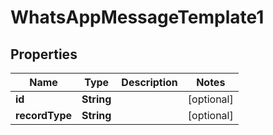 

# WhatsAppMessageTemplate1


## Properties

| Name | Type | Description | Notes |
|------------ | ------------- | ------------- | -------------|
|**id** | **String** |  |  [optional] |
|**recordType** | **String** |  |  [optional] |



